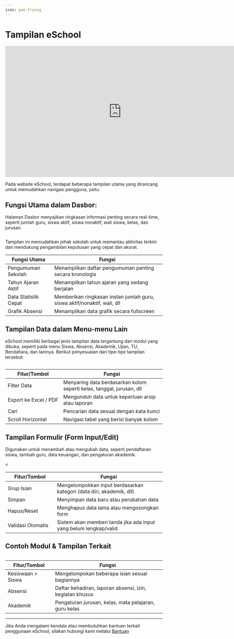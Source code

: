 ```yaml
---
icon: pan-frying
---
```


# Tampilan eSchool

<iframe width="742" height="418" src="https://www.youtube.com/embed/KNauz2G7IGU" title="Pengenalan Tampilan NoBox" frameborder="0" allow="accelerometer; autoplay; clipboard-write; encrypted-media; gyroscope; picture-in-picture; web-share" referrerpolicy="strict-origin-when-cross-origin" allowfullscreen></iframe>

Pada website eSchool, terdapat beberapa tampilan utama yang dirancang untuk memudahkan navigasi pengguna, yaitu:

## **Fungsi Utama dalam Dasbor:**
Halaman Dasbor menyajikan ringkasan informasi penting secara real-time, seperti jumlah guru, siswa aktif, siswa nonaktif, wali siswa, kelas, dan jurusan.
<figure><img src="../.gitbook/assets/Dasbor Kirim Pesan (2).png" alt=""><figcaption></figcaption></figure>

Tampilan ini memudahkan pihak sekolah untuk memantau aktivitas terkini dan mendukung pengambilan keputusan yang cepat dan akurat.

<table><thead><tr><th width="133">Fungsi Utama</th><th>Fungsi</th></tr></thead><tbody><tr><td>Pengumuman Sekolah</td><td>Menampilkan daftar pengumuman penting secara kronologis</td></tr><tr><td>Tahun Ajaran Aktif</td><td>Menampilkan tahun ajaran yang sedang berjalan</td></tr><tr><td>Data Statistik Cepat</td><td>Memberikan ringkasan instan jumlah guru, siswa aktif/nonaktif, wali, dll</td></tr><tr><td>Grafik Absensi</td><td>Menampilkan data grafik secara fullscreen</td></tr></tbody></table>

## **Tampilan Data dalam Menu-menu Lain**

eSchool memiliki berbagai jenis tampilan data tergantung dari modul yang dibuka, seperti pada menu Siswa, Absensi, Akademik, Ujian, TU, Bendahara, dan lainnya. Berikut penyesuaian dari tipe-tipe tampilan tersebut:

<figure><img src="../.gitbook/assets/PenawaranTampilan.PNG" alt=""><figcaption></figcaption></figure>

<table><thead><tr><th width="161.79998779296875">Fitur/Tombol</th><th>Fungsi</th></tr></thead><tbody><tr><td>Filter Data</td><td>Menyaring data berdasarkan kolom seperti kelas, tanggal, jurusan, dll</td></tr><tr><td>Export ke Excel / PDF</td><td>Mengunduh data untuk keperluan arsip atau laporan</td></tr><tr><td>Cari</td><td>Pencarian data sesuai dengan kata kunci</td></tr><tr><td>Scroll Horizontal</td><td>Navigasi tabel yang berisi banyak kolom
</td></tr></tbody></table>

## **Tampilan Formulir (Form Input/Edit)**

Digunakan untuk menambah atau mengubah data, seperti pendaftaran siswa, tambah guru, data keuangan, dan pengaturan akademik.

<table><thead><tr><th width="141.79998779296875">Fitur/Tombol</th><th>Fungsi</th></tr></thead><tbody><tr><td>Grup Isian</td><td>Mengelompokkan input berdasarkan kategori (data diri, akademik, dll)
</td></tr><tr><td>Simpan<br></td><td>Menyimpan data baru atau perubahan data</td></tr><tr><td>Hapus/Reset<br></td><td>Menghapus data lama atau mengosongkan form</td></tr><tr><td>Validasi Otomatis	<br></td><td>Sistem akan memberi tanda jika ada input yang belum lengkap/valid</td></tr><tr><</tr></tbody></table>

## **Contoh Modul & Tampilan Terkait**

<figure><img src="../.gitbook/assets/PengaturanFormulirTampilan.PNG" alt=""><figcaption></figcaption></figure>



<table><thead><tr><th width="135.4000244140625">Fitur/Tombol</th><th>Fungsi</th></tr></thead><tbody><tr><td>Kesiswaan > Siswa</td><td>Mengelompokan beberapa isian sesuai bagiannya</td></tr><tr><td>Absensi</td><td>Daftar kehadiran, laporan absensi, izin, kegiatan khusus</td></tr><tr><td>Akademik</td><td>Pengaturan jurusan, kelas, mata pelajaran, guru kelas</td></tr></tbody></table>

---

Jika Anda mengalami kendala atau membutuhkan bantuan terkait penggunaan eSchool, silakan hubungi kami melalui [Bantuan](https://esbeta.deanry.my.id/#contact-us)
